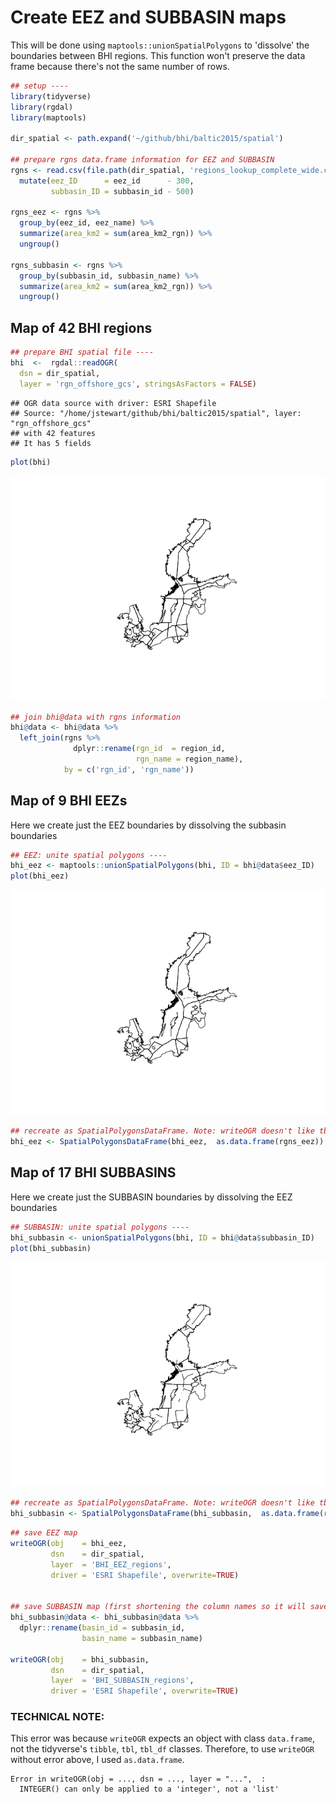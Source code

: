 Create EEZ and SUBBASIN maps
================

This will be done using `maptools::unionSpatialPolygons` to 'dissolve' the boundaries between BHI regions. This function won't preserve the data frame because there's not the same number of rows.

``` r
## setup ----
library(tidyverse)
library(rgdal)
library(maptools)

dir_spatial <- path.expand('~/github/bhi/baltic2015/spatial')

## prepare rgns data.frame information for EEZ and SUBBASIN
rgns <- read.csv(file.path(dir_spatial, 'regions_lookup_complete_wide.csv'), stringsAsFactors = FALSE) %>%
  mutate(eez_ID      = eez_id      - 300,
         subbasin_ID = subbasin_id - 500)

rgns_eez <- rgns %>%
  group_by(eez_id, eez_name) %>%
  summarize(area_km2 = sum(area_km2_rgn)) %>%
  ungroup()

rgns_subbasin <- rgns %>%
  group_by(subbasin_id, subbasin_name) %>%
  summarize(area_km2 = sum(area_km2_rgn)) %>%
  ungroup()
```

Map of 42 BHI regions
---------------------

``` r
## prepare BHI spatial file ----
bhi  <-  rgdal::readOGR(
  dsn = dir_spatial,
  layer = 'rgn_offshore_gcs', stringsAsFactors = FALSE)
```

    ## OGR data source with driver: ESRI Shapefile 
    ## Source: "/home/jstewart/github/bhi/baltic2015/spatial", layer: "rgn_offshore_gcs"
    ## with 42 features
    ## It has 5 fields

``` r
plot(bhi)
```

![](create_eez_basin_maps_files/figure-markdown_github/unnamed-chunk-2-1.png)

``` r
## join bhi@data with rgns information
bhi@data <- bhi@data %>%
  left_join(rgns %>%
              dplyr::rename(rgn_id  = region_id,
                            rgn_name = region_name),
            by = c('rgn_id', 'rgn_name'))
```

Map of 9 BHI EEZs
-----------------

Here we create just the EEZ boundaries by dissolving the subbasin boundaries

``` r
## EEZ: unite spatial polygons ----
bhi_eez <- maptools::unionSpatialPolygons(bhi, ID = bhi@data$eez_ID)
plot(bhi_eez)
```

![](create_eez_basin_maps_files/figure-markdown_github/unnamed-chunk-3-1.png)

``` r
## recreate as SpatialPolygonsDataFrame. Note: writeOGR doesn't like tbl_dfs, only data.frames
bhi_eez <- SpatialPolygonsDataFrame(bhi_eez,  as.data.frame(rgns_eez))
```

Map of 17 BHI SUBBASINS
-----------------------

Here we create just the SUBBASIN boundaries by dissolving the EEZ boundaries

``` r
## SUBBASIN: unite spatial polygons ----
bhi_subbasin <- unionSpatialPolygons(bhi, ID = bhi@data$subbasin_ID)
plot(bhi_subbasin)
```

![](create_eez_basin_maps_files/figure-markdown_github/unnamed-chunk-4-1.png)

``` r
## recreate as SpatialPolygonsDataFrame. Note: writeOGR doesn't like tbl_dfs, only data.frames
bhi_subbasin <- SpatialPolygonsDataFrame(bhi_subbasin,  as.data.frame(rgns_subbasin))
```

``` r
## save EEZ map
writeOGR(obj    = bhi_eez,
         dsn    = dir_spatial,
         layer  = 'BHI_EEZ_regions',
         driver = 'ESRI Shapefile', overwrite=TRUE)


## save SUBBASIN map (first shortening the column names so it will save nicely)
bhi_subbasin@data <- bhi_subbasin@data %>%
  dplyr::rename(basin_id = subbasin_id, 
                basin_name = subbasin_name)

writeOGR(obj    = bhi_subbasin,
         dsn    = dir_spatial,
         layer  = 'BHI_SUBBASIN_regions',
         driver = 'ESRI Shapefile', overwrite=TRUE)
```

### TECHNICAL NOTE:

This error was because `writeOGR` expects an object with class `data.frame`, not the tidyverse's `tibble`, `tbl`, `tbl_df` classes. Therefore, to use `writeOGR` without error above, I used `as.data.frame`.

    Error in writeOGR(obj = ..., dsn = ..., layer = "...",  : 
      INTEGER() can only be applied to a 'integer', not a 'list'
